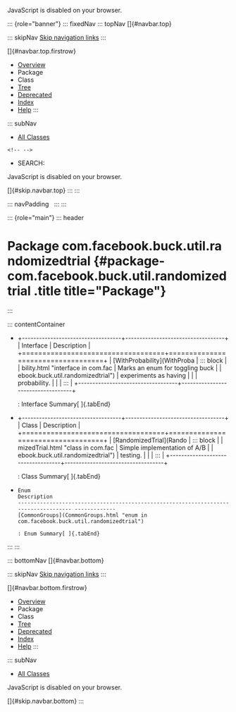 <div>

JavaScript is disabled on your browser.

</div>

::: {role="banner"}
::: fixedNav
::: topNav
[]{#navbar.top}

::: skipNav
[Skip navigation links](#skip.navbar.top "Skip navigation links")
:::

[]{#navbar.top.firstrow}

-   [Overview](../../../../../index.html)
-   Package
-   Class
-   [Tree](package-tree.html)
-   [Deprecated](../../../../../deprecated-list.html)
-   [Index](../../../../../index-all.html)
-   [Help](../../../../../help-doc.html)
:::

::: subNav
-   [All Classes](../../../../../allclasses.html)

```{=html}
<!-- -->
```
-   SEARCH:

<div>

<div>

JavaScript is disabled on your browser.

</div>

</div>

[]{#skip.navbar.top}
:::
:::

::: navPadding
 
:::
:::

::: {role="main"}
::: header
# Package com.facebook.buck.util.randomizedtrial {#package-com.facebook.buck.util.randomizedtrial .title title="Package"}
:::

::: contentContainer
-   +-----------------------------------+-----------------------------------+
    | Interface                         | Description                       |
    +===================================+===================================+
    | [WithProbability](WithProba       | ::: block                         |
    | bility.html "interface in com.fac | Marks an enum for toggling buck   |
    | ebook.buck.util.randomizedtrial") | experiments as having             |
    |                                   | probability.                      |
    |                                   | :::                               |
    +-----------------------------------+-----------------------------------+

    : Interface Summary[ ]{.tabEnd}

-   +-----------------------------------+-----------------------------------+
    | Class                             | Description                       |
    +===================================+===================================+
    | [RandomizedTrial](Rando           | ::: block                         |
    | mizedTrial.html "class in com.fac | Simple implementation of A/B      |
    | ebook.buck.util.randomizedtrial") | testing.                          |
    |                                   | :::                               |
    +-----------------------------------+-----------------------------------+

    : Class Summary[ ]{.tabEnd}

-   
      Enum                                                                                 Description
      ------------------------------------------------------------------------------------ -------------
      [CommonGroups](CommonGroups.html "enum in com.facebook.buck.util.randomizedtrial")    

      : Enum Summary[ ]{.tabEnd}
:::
:::

::: bottomNav
[]{#navbar.bottom}

::: skipNav
[Skip navigation links](#skip.navbar.bottom "Skip navigation links")
:::

[]{#navbar.bottom.firstrow}

-   [Overview](../../../../../index.html)
-   Package
-   Class
-   [Tree](package-tree.html)
-   [Deprecated](../../../../../deprecated-list.html)
-   [Index](../../../../../index-all.html)
-   [Help](../../../../../help-doc.html)
:::

::: subNav
-   [All Classes](../../../../../allclasses.html)

<div>

<div>

JavaScript is disabled on your browser.

</div>

</div>

[]{#skip.navbar.bottom}
:::
